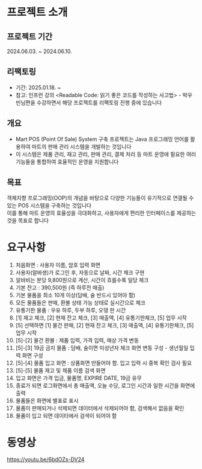 # 프로젝트 소개
## 프로젝트 기간
2024.06.03. ~ 2024.06.10.

## 리팩토링
* 기간: 2025.01.18. ~ 
* 참고: 인프런 강의 <Readable Code: 읽기 좋은 코드를 작성하는 사고법> - 박우빈님편을 수강하면서 해당 프로젝트를 리팩토링 진행 중에 있습니다

## 개요
* Mart POS (Point Of Sale) System 구축 프로젝트는 Java 프로그래밍 언어를 활용하여 마트의 판매 관리 시스템을 개발하는 것입니다<br>
* 이 시스템은 제품 관리, 재고 관리, 판매 관리, 결제 처리 등 마트 운영에 필요한 여러 기능들을 통합하여 효율적인 운영을 지원합니다

## 목표
객체지향 프로그래밍(OOP)의 개념을 바탕으로 다양한 기능들이 유기적으로 연결될 수 있는 POS 시스템을 구축하는 것입니다<br>
이를 통해 마트 운영의 효율성을 극대화하고, 사용자에게 편리한 인터페이스를 제공하는 것을 목표로 합니다

# 요구사항
1. 처음화면 : 사용자 이름, 암호 입력 화면
2. 사용자(알바생)가 로그인 후, 자동으로 날짜, 시간 체크 구현
3. 알바비는 분당 9,800원으로 계산, 시간이 흐를수록 일당 체크
4. 기본 잔고 : 390,500원 (즉 하루전 매출)
5. 기본 물품을 최소 10개 이상(담배, 술 반드시 있어야 함)
6. 모든 물품들은 판매, 환불 상태 가능 상태로 실시간으로 체크
7. 유통기한 물품 : 우유 하루, 두부 하루, 오뎅 한 시간
8. [1] 재고 체크, [2] 현재 잔고 체크, [3] 매출액, [4] 유통기한체크, [5] 업무 시작
9. [5] 선택하면 [1] 물건 판매, [2] 현재 잔고 체크, [3] 매출액, [4] 유통기한체크, [5] 업무 시작
10. [5]-[2] 물건 환불 : 제품 입력, 가격 입력, 매상 가격 변동
11. [5]-[3] 19금 금지 물품 : 담배, 술이면 미성년자 체크 화면 변동 구성 - 생년월일 입력 화면 구성
12. [5]-[4] 물품 입고 화면 : 상품화면 만들어야 함. 입고 입력 시 중복 확인 검사 필요
13. [5]-[5] 물품 재고 및 제품 이름 검색 화면
14. 입고 화면은 가격 입금, 물품명, EXPIRE DATE, 19금 유무
15. 종료가 되면 로그화면에서 총 매출액, 오늘 수당, 로그인 시간과 일한 시간을 화면에 출력
16. 물품들은 화면에 별표로 표시
17. 물품이 판매되거나 삭제되면 데이터에서 삭제되어야 함, 검색해서 없음을 확인
18. 물품이 입고 되면 데이터에서 검색이 되어야 함

# 동영상
https://youtu.be/6bdOZs-DV24
